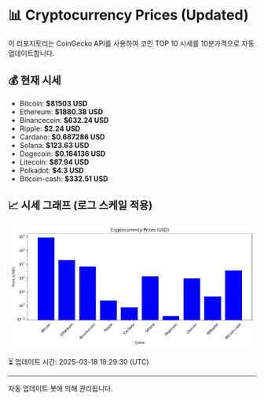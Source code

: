 
# 📊 Cryptocurrency Prices (Updated)

이 리포지토리는 CoinGecko API를 사용하여 코인 TOP 10 시세를 10분가격으로 자동 업데이트합니다.

## 💰 현재 시세
- Bitcoin: **$81503 USD**
- Ethereum: **$1880.38 USD**
- Binancecoin: **$632.24 USD**
- Ripple: **$2.24 USD**
- Cardano: **$0.687286 USD**
- Solana: **$123.63 USD**
- Dogecoin: **$0.164136 USD**
- Litecoin: **$87.94 USD**
- Polkadot: **$4.3 USD**
- Bitcoin-cash: **$332.51 USD**

## 📈 시세 그래프 (로그 스케일 적용)
![Crypto Prices](crypto_prices.png)

⏳ 업데이트 시간: 2025-03-18 18:29:30 (UTC)

---
자동 업데이트 봇에 의해 관리됩니다.
